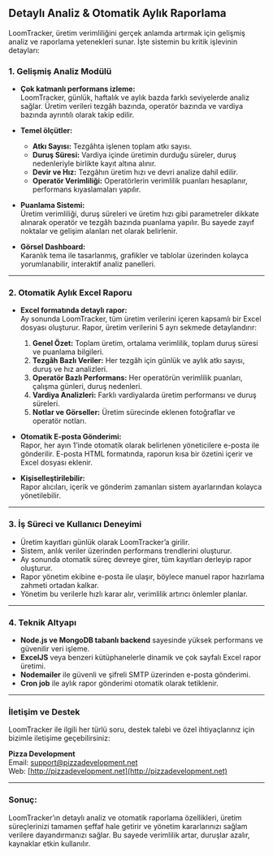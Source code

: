## Detaylı Analiz & Otomatik Aylık Raporlama

LoomTracker, üretim verimliliğini gerçek anlamda artırmak için gelişmiş analiz ve raporlama yetenekleri sunar. İşte sistemin bu kritik işlevinin detayları:

### 1. Gelişmiş Analiz Modülü

- **Çok katmanlı performans izleme:**  
  LoomTracker, günlük, haftalık ve aylık bazda farklı seviyelerde analiz sağlar. Üretim verileri tezgâh bazında, operatör bazında ve vardiya bazında ayrıntılı olarak takip edilir.

- **Temel ölçütler:**  
  - **Atkı Sayısı:** Tezgâhta işlenen toplam atkı sayısı.  
  - **Duruş Süresi:** Vardiya içinde üretimin durduğu süreler, duruş nedenleriyle birlikte kayıt altına alınır.  
  - **Devir ve Hız:** Tezgâhın üretim hızı ve devri analize dahil edilir.  
  - **Operatör Verimliliği:** Operatörlerin verimlilik puanları hesaplanır, performans kıyaslamaları yapılır.

- **Puanlama Sistemi:**  
  Üretim verimliliği, duruş süreleri ve üretim hızı gibi parametreler dikkate alınarak operatör ve tezgâh bazında puanlama yapılır. Bu sayede zayıf noktalar ve gelişim alanları net olarak belirlenir.

- **Görsel Dashboard:**  
  Karanlık tema ile tasarlanmış, grafikler ve tablolar üzerinden kolayca yorumlanabilir, interaktif analiz panelleri.

---

### 2. Otomatik Aylık Excel Raporu

- **Excel formatında detaylı rapor:**  
  Ay sonunda LoomTracker, tüm üretim verilerini içeren kapsamlı bir Excel dosyası oluşturur. Rapor, üretim verilerini 5 ayrı sekmede detaylandırır:

  1. **Genel Özet:** Toplam üretim, ortalama verimlilik, toplam duruş süresi ve puanlama bilgileri.  
  2. **Tezgâh Bazlı Veriler:** Her tezgâh için günlük ve aylık atkı sayısı, duruş ve hız analizleri.  
  3. **Operatör Bazlı Performans:** Her operatörün verimlilik puanları, çalışma günleri, duruş nedenleri.  
  4. **Vardiya Analizleri:** Farklı vardiyalarda üretim performansı ve duruş süreleri.  
  5. **Notlar ve Görseller:** Üretim sürecinde eklenen fotoğraflar ve operatör notları.

- **Otomatik E-posta Gönderimi:**  
  Rapor, her ayın 1’inde otomatik olarak belirlenen yöneticilere e-posta ile gönderilir. E-posta HTML formatında, raporun kısa bir özetini içerir ve Excel dosyası eklenir.

- **Kişiselleştirilebilir:**  
  Rapor alıcıları, içerik ve gönderim zamanları sistem ayarlarından kolayca yönetilebilir.

---

### 3. İş Süreci ve Kullanıcı Deneyimi

- Üretim kayıtları günlük olarak LoomTracker’a girilir.  
- Sistem, anlık veriler üzerinden performans trendlerini oluşturur.  
- Ay sonunda otomatik süreç devreye girer, tüm kayıtları derleyip rapor oluşturur.  
- Rapor yönetim ekibine e-posta ile ulaşır, böylece manuel rapor hazırlama zahmeti ortadan kalkar.  
- Yönetim bu verilerle hızlı karar alır, verimlilik artırıcı önlemler planlar.

---

### 4. Teknik Altyapı

- **Node.js ve MongoDB tabanlı backend** sayesinde yüksek performans ve güvenilir veri işleme.  
- **ExcelJS** veya benzeri kütüphanelerle dinamik ve çok sayfalı Excel rapor üretimi.  
- **Nodemailer** ile güvenli ve şifreli SMTP üzerinden e-posta gönderimi.  
- **Cron job** ile aylık rapor gönderimi otomatik olarak tetiklenir.

---

### İletişim ve Destek

LoomTracker ile ilgili her türlü soru, destek talebi ve özel ihtiyaçlarınız için bizimle iletişime geçebilirsiniz:

**Pizza Development**  
Email: [support@pizzadevelopment.net](mailto:support@pizzadevelopment.net)  
Web: [http://pizzadevelopment.net](http://pizzadevelopment.net)

---

### Sonuç:

LoomTracker’ın detaylı analiz ve otomatik raporlama özellikleri, üretim süreçlerinizi tamamen şeffaf hale getirir ve yönetim kararlarınızı sağlam verilere dayandırmanızı sağlar. Bu sayede verimlilik artar, duruşlar azalır, kaynaklar etkin kullanılır.
